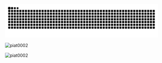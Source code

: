 <img src="https://raw.githubusercontent.com/piat0002/piat0002/output/snake.svg" alt="Snake animation" />

<p><img align="center" src="https://github-readme-stats.vercel.app/api/top-langs?username=piat0002&show_icons=true&theme=highcontrast&locale=en&layout=compact" alt="piat0002" /></p>

<p><img align="center" src="https://github-readme-streak-stats.herokuapp.com/?user=piat0002&theme=highcontrast" alt="piat0002" /></p>
